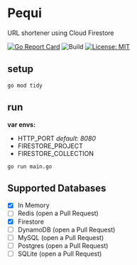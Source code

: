 # Pequi
URL shortener using Cloud Firestore

[![Go Report Card](https://goreportcard.com/badge/github.com/noverde/pequi)](https://goreportcard.com/badge/github.com/noverde/pequi)
![Build](https://github.com/noverde/pequi/workflows/Build/badge.svg?branch=master&event=push)
[![License: MIT](https://img.shields.io/badge/License-MIT-yellow.svg)](https://opensource.org/licenses/MIT)

## setup

```
go mod tidy
```

## run

**var envs:**
- HTTP_PORT _default: 8080_
- FIRESTORE_PROJECT
- FIRESTORE_COLLECTION

```
go run main.go
```

## Supported Databases

- [x] In Memory
- [ ] Redis (open a Pull Request)
- [x] Firestore
- [ ] DynamoDB (open a Pull Request)
- [ ] MySQL (open a Pull Request)
- [ ] Postgres (open a Pull Request)
- [ ] SQLite (open a Pull Request)
